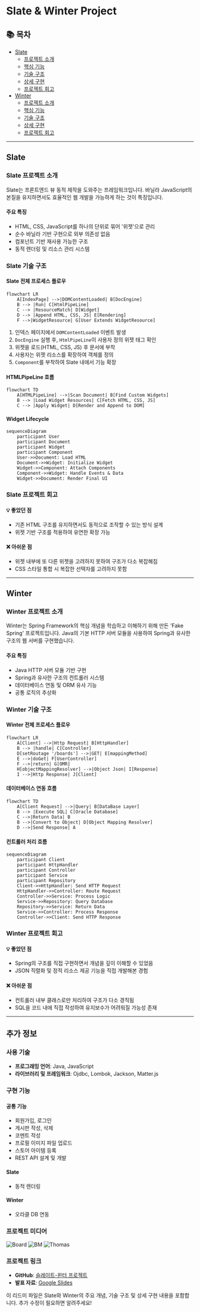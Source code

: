 # Slate & Winter Project

## 📚 목차
- [Slate](#slate)
  - [프로젝트 소개](#slate-프로젝트-소개)
  - [핵심 기능](#slate-핵심-기능)
  - [기술 구조](#slate-기술-구조)
  - [상세 구현](#slate-상세-구현)
  - [프로젝트 회고](#slate-프로젝트-회고)
- [Winter](#winter)
  - [프로젝트 소개](#winter-프로젝트-소개)
  - [핵심 기능](#winter-핵심-기능)
  - [기술 구조](#winter-기술-구조)
  - [상세 구현](#winter-상세-구현)
  - [프로젝트 회고](#winter-프로젝트-회고)

---

## Slate

### Slate 프로젝트 소개
Slate는 프론트엔드 뷰 동적 제작을 도와주는 프레임워크입니다. 바닐라 JavaScript의 본질을 유지하면서도 효율적인 웹 개발을 가능하게 하는 것이 특징입니다.

#### 주요 특징
- HTML, CSS, JavaScript를 하나의 단위로 묶어 '위젯'으로 관리
- 순수 바닐라 기반 구현으로 외부 의존성 없음
- 컴포넌트 기반 재사용 가능한 구조
- 동적 렌더링 및 리소스 관리 시스템

### Slate 기술 구조

#### Slate 전체 프로세스 플로우
```mermaid
flowchart LR
    A[IndexPage] -->|DOMContentLoaded| B[DocEngine]
    B --> |Run| C[HtmlPipeLine]
    C --> |ResourceMatch| D[Widget]
    D --> |Append HTML, CSS, JS| E[Rendering]
    F -->|WidgetResource| G[User Extends WidgetResource]
```

1. 인덱스 페이지에서 `DOMContentLoaded` 이벤트 발생
2. `DocEngine` 실행 후, `HtmlPipeLine`이 사용자 정의 위젯 태그 확인
3. 위젯을 로드(HTML, CSS, JS) 후 문서에 부착
4. 사용자는 위젯 리소스를 확장하여 객체를 정의
5. `Component`를 부착하여 Slate 내에서 기능 확장

#### HTMLPipeLine 흐름
```mermaid
flowchart TD
    A[HTMLPipeLine] -->|Scan Document| B[Find Custom Widgets]
    B --> |Load Widget Resources| C[Fetch HTML, CSS, JS]
    C --> |Apply Widget| D[Render and Append to DOM]
```

#### Widget Lifecycle
```mermaid
sequenceDiagram
    participant User
    participant Document
    participant Widget
    participant Component
    User->>Document: Load HTML
    Document->>Widget: Initialize Widget
    Widget->>Component: Attach Components
    Component->>Widget: Handle Events & Data
    Widget->>Document: Render Final UI
```

### Slate 프로젝트 회고
#### 💡 좋았던 점
- 기존 HTML 구조를 유지하면서도 동적으로 조작할 수 있는 방식 설계
- 위젯 기반 구조를 적용하여 유연한 확장 가능

#### ❌ 아쉬운 점
- 위젯 내부에 또 다른 위젯을 고려하지 못하여 구조가 다소 복잡해짐
- CSS 스타일 통합 시 복잡한 선택자를 고려하지 못함

---

## Winter

### Winter 프로젝트 소개
Winter는 Spring Framework의 핵심 개념을 학습하고 이해하기 위해 만든 'Fake Spring' 프로젝트입니다. Java의 기본 HTTP 서버 모듈을 사용하여 Spring과 유사한 구조의 웹 서버를 구현했습니다.

#### 주요 특징
- Java HTTP 서버 모듈 기반 구현
- Spring과 유사한 구조의 컨트롤러 시스템
- 데이터베이스 연동 및 ORM 유사 기능
- 공통 로직의 추상화

### Winter 기술 구조

#### Winter 전체 프로세스 플로우
```mermaid
flowchart LR
    A[Client] -->|Http Request| B[HttpHandler]
    B --> |handle| C[Controller]
    D[setRoutage '/boards'] -->|GET| E[mappingMethod]
    E -->|doGet| F[UserController]
    F -->|return| G[OMR]
    H[objectMappingResolver] -->|Object Json| I[Response]
    I -->|Http Response| J[Client]
```

#### 데이터베이스 연동 흐름
```mermaid
flowchart TD
    A[Client Request] -->|Query| B[DataBase Layer]
    B --> |Execute SQL| C[Oracle Database]
    C -->|Return Data| B
    B -->|Convert to Object| D[Object Mapping Resolver]
    D -->|Send Response| A
```

#### 컨트롤러 처리 흐름
```mermaid
sequenceDiagram
    participant Client
    participant HttpHandler
    participant Controller
    participant Service
    participant Repository
    Client->>HttpHandler: Send HTTP Request
    HttpHandler->>Controller: Route Request
    Controller->>Service: Process Logic
    Service->>Repository: Query Database
    Repository->>Service: Return Data
    Service->>Controller: Process Response
    Controller->>Client: Send HTTP Response
```

### Winter 프로젝트 회고
#### 💡 좋았던 점
- Spring의 구조를 직접 구현하면서 개념을 깊이 이해할 수 있었음
- JSON 직렬화 및 정적 리소스 제공 기능을 직접 개발해본 경험

#### ❌ 아쉬운 점
- 컨트롤러 내부 클래스로만 처리하여 구조가 다소 경직됨
- SQL을 코드 내에 직접 작성하여 유지보수가 어려워질 가능성 존재

---

## 추가 정보

### 사용 기술
- **프로그래밍 언어**: Java, JavaScript
- **라이브러리 및 프레임워크**: Ojdbc, Lombok, Jackson, Matter.js

### 구현 기능
#### 공통 기능
- 회원가입, 로그인
- 게시판 작성, 삭제
- 코멘트 작성
- 프로필 이미지 파일 업로드
- 스토어 아이템 등록
- REST API 설계 및 개발

#### Slate
- 동적 렌더링

#### Winter
- 오라클 DB 연동

### 프로젝트 미디어
![Board](board-0.gif)
![BM](bm-0.gif)
![Thomas](thomas-0.gif)

### 프로젝트 링크
- **GitHub**: [슬레이트-윈터 프로젝트](https://github.com/gtypeid/slate-winter.git)
- **발표 자료**: [Google Slides](https://docs.google.com/presentation/d/1ZeOPq-6PRY6_joYS3ArO-okQF4NZ23CP/edit?usp=sharing&ouid=109390394369097049050&rtpof=true&sd=true)

이 리드미 파일은 Slate와 Winter의 주요 개념, 기술 구조 및 상세 구현 내용을 포함합니다. 추가 수정이 필요하면 알려주세요!

